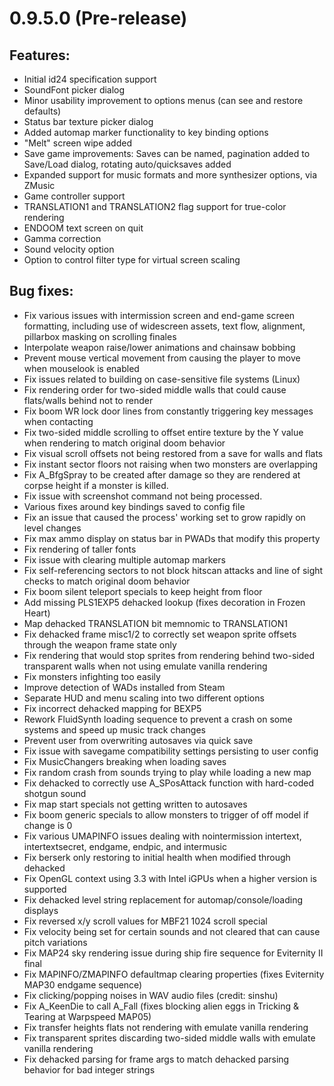 # 0.9.5.0 (Pre-release)

## Features:
  - Initial id24 specification support
  - SoundFont picker dialog
  - Minor usability improvement to options menus (can see and restore defaults)
  - Status bar texture picker dialog
  - Added automap marker functionality to key binding options
  - "Melt" screen wipe added
  - Save game improvements: Saves can be named, pagination added to Save/Load dialog, rotating auto/quicksaves added
  - Expanded support for music formats and more synthesizer options, via ZMusic
  - Game controller support
  - TRANSLATION1 and TRANSLATION2 flag support for true-color rendering
  - ENDOOM text screen on quit
  - Gamma correction
  - Sound velocity option
  - Option to control filter type for virtual screen scaling

## Bug fixes:
  - Fix various issues with intermission screen and end-game screen formatting, including use of widescreen assets, text flow, alignment, pillarbox masking on scrolling finales
  - Interpolate weapon raise/lower animations and chainsaw bobbing
  - Prevent mouse vertical movement from causing the player to move when mouselook is enabled
  - Fix issues related to building on case-sensitive file systems (Linux)
  - Fix rendering order for two-sided middle walls that could cause flats/walls behind not to render
  - Fix boom WR lock door lines from constantly triggering key messages when contacting
  - Fix two-sided middle scrolling to offset entire texture by the Y value when rendering to match original doom behavior
  - Fix visual scroll offsets not being restored from a save for walls and flats
  - Fix instant sector floors not raising when two monsters are overlapping
  - Fix A_BfgSpray to be created after damage so they are rendered at corpse height if a monster is killed.
  - Fix issue with screenshot command not being processed.
  - Various fixes around key bindings saved to config file
  - Fix an issue that caused the process' working set to grow rapidly on level changes
  - Fix max ammo display on status bar in PWADs that modify this property
  - Fix rendering of taller fonts
  - Fix issue with clearing multiple automap markers
  - Fix self-referencing sectors to not block hitscan attacks and line of sight checks to match original doom behavior
  - Fix boom silent teleport specials to keep height from floor
  - Add missing PLS1EXP5 dehacked lookup (fixes decoration in Frozen Heart)
  - Map dehacked TRANSLATION bit memnomic to TRANSLATION1
  - Fix dehacked frame misc1/2 to correctly set weapon sprite offsets through the weapon frame state only
  - Fix rendering that would stop sprites from rendering behind two-sided transparent walls when not using emulate vanilla rendering
  - Fix monsters infighting too easily
  - Improve detection of WADs installed from Steam 
  - Separate HUD and menu scaling into two different options
  - Fix incorrect dehacked mapping for BEXP5
  - Rework FluidSynth loading sequence to prevent a crash on some systems and speed up music track changes
  - Prevent user from overwriting autosaves via quick save
  - Fix issue with savegame compatibility settings persisting to user config
  - Fix MusicChangers breaking when loading saves
  - Fix random crash from sounds trying to play while loading a new map
  - Fix dehacked to correctly use A_SPosAttack function with hard-coded shotgun sound
  - Fix map start specials not getting written to autosaves
  - Fix boom generic specials to allow monsters to trigger of off model if change is 0
  - Fix various UMAPINFO issues dealing with nointermission intertext, intertextsecret, endgame, endpic, and intermusic
  - Fix berserk only restoring to initial health when modified through dehacked
  - Fix OpenGL context using 3.3 with Intel iGPUs when a higher version is supported
  - Fix dehacked level string replacement for automap/console/loading displays
  - Fix reversed x/y scroll values for MBF21 1024 scroll special
  - Fix velocity being set for certain sounds and not cleared that can cause pitch variations
  - Fix MAP24 sky rendering issue during ship fire sequence for Eviternity II final
  - Fix MAPINFO/ZMAPINFO defaultmap clearing properties (fixes Eviternity MAP30 endgame sequence)
  - Fix clicking/popping noises in WAV audio files (credit: sinshu)
  - Fix A_KeenDie to call A_Fall (fixes blocking alien eggs in Tricking & Tearing at Warpspeed MAP05)
  - Fix transfer heights flats not rendering with emulate vanilla rendering
  - Fix transparent sprites discarding two-sided middle walls with emulate vanilla rendering
  - Fix dehacked parsing for frame args to match dehacked parsing behavior for bad integer strings